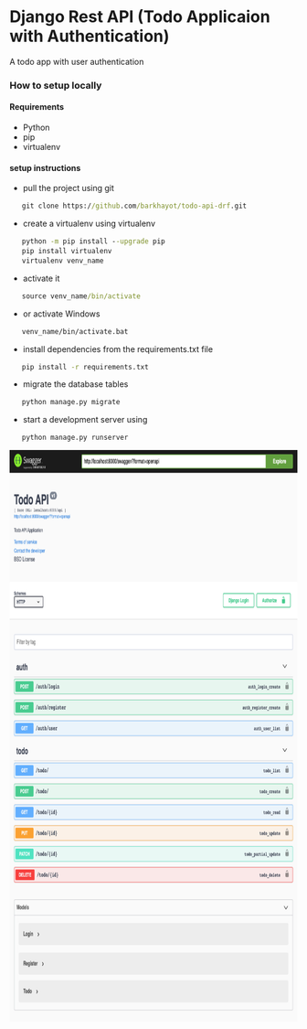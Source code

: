 # Django Rest API (Todo Applicaion with Authentication)
A todo app with user authentication



### How to setup locally
#### Requirements

- Python
- pip
- virtualenv


#### setup instructions

- pull the project using git
```cmd
   git clone https://github.com/barkhayot/todo-api-drf.git
   ```
- create   a virtualenv using virtualenv
```cmd
   python -m pip install --upgrade pip
   pip install virtualenv
   virtualenv venv_name
   ```
- activate it 
```cmd
   source venv_name/bin/activate
   ```
- or activate Windows
```cmd
   venv_name/bin/activate.bat
   ```
- install dependencies from the requirements.txt file
```cmd
   pip install -r requirements.txt
   ```

- migrate the database tables
```cmd
   python manage.py migrate
   ```
- start a development server using 
```cmd
   python manage.py runserver
   ```
   
  <img src="https://github.com/barkhayot/todo-api-drf/blob/main/screencapture-localhost-8000-swagger-2022-03-13-15_26_57.jpg" width ="800" height="1000"/>

